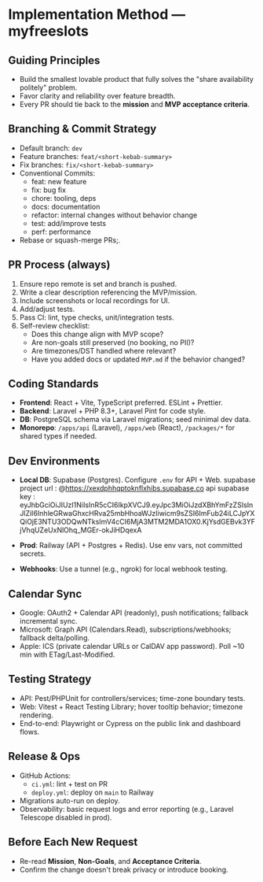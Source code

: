 # Implementation Method — myfreeslots

## Guiding Principles
- Build the smallest lovable product that fully solves the "share availability politely" problem.
- Favor clarity and reliability over feature breadth.
- Every PR should tie back to the **mission** and **MVP acceptance criteria**.

## Branching & Commit Strategy
- Default branch: `dev`
- Feature branches: `feat/<short-kebab-summary>`
- Fix branches: `fix/<short-kebab-summary>`
- Conventional Commits:
  - feat: new feature
  - fix: bug fix
  - chore: tooling, deps
  - docs: documentation
  - refactor: internal changes without behavior change
  - test: add/improve tests
  - perf: performance
- Rebase or squash-merge PRs;.

## PR Process (always)
1. Ensure repo remote is set and branch is pushed.
2. Write a clear description referencing the MVP/mission.
3. Include screenshots or local recordings for UI.
4. Add/adjust tests.
5. Pass CI: lint, type checks, unit/integration tests.
6. Self-review checklist:
   - Does this change align with MVP scope?
   - Are non-goals still preserved (no booking, no PII)?
   - Are timezones/DST handled where relevant?
   - Have you added docs or updated `MVP.md` if the behavior changed?

## Coding Standards
- **Frontend**: React + Vite, TypeScript preferred. ESLint + Prettier.
- **Backend**: Laravel + PHP 8.3+, Laravel Pint for code style.
- **DB**: PostgreSQL schema via Laravel migrations; seed minimal dev data.
- **Monorepo**: `/apps/api` (Laravel), `/apps/web` (React), `/packages/*` for shared types if needed.

## Dev Environments
- **Local DB**: Supabase (Postgres). Configure `.env` for API + Web.
supabase project url :
@https://xexdphhqptoknflxhibs.supabase.co 
api supabase key : 
eyJhbGciOiJIUzI1NiIsInR5cCI6IkpXVCJ9.eyJpc3MiOiJzdXBhYmFzZSIsInJlZiI6InhleGRwaGhxcHRva25mbHhoaWJzIiwicm9sZSI6ImFub24iLCJpYXQiOjE3NTU3ODQwNTksImV4cCI6MjA3MTM2MDA1OX0.KjYsdGEBvk3YFjVhqUZeUxNlOhq_MGEr-okJiHDqexA


- **Prod**: Railway (API + Postgres + Redis). Use env vars, not committed secrets.
- **Webhooks**: Use a tunnel (e.g., ngrok) for local webhook testing.

## Calendar Sync
- Google: OAuth2 + Calendar API (readonly), push notifications; fallback incremental sync.
- Microsoft: Graph API (Calendars.Read), subscriptions/webhooks; fallback delta/polling.
- Apple: ICS (private calendar URLs or CalDAV app password). Poll ~10 min with ETag/Last-Modified.

## Testing Strategy
- API: Pest/PHPUnit for controllers/services; time-zone boundary tests.
- Web: Vitest + React Testing Library; hover tooltip behavior; timezone rendering.
- End-to-end: Playwright or Cypress on the public link and dashboard flows.

## Release & Ops
- GitHub Actions:
  - `ci.yml`: lint + test on PR
  - `deploy.yml`: deploy on `main` to Railway
- Migrations auto-run on deploy.
- Observability: basic request logs and error reporting (e.g., Laravel Telescope disabled in prod).

## Before Each New Request
- Re-read **Mission**, **Non-Goals**, and **Acceptance Criteria**.
- Confirm the change doesn't break privacy or introduce booking.
